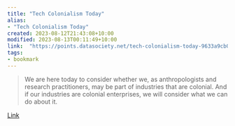 ```yaml
---
title: "Tech Colonialism Today"
alias:
- "Tech Colonialism Today"
created: 2023-08-12T21:43:08+10:00
modified: 2023-08-13T00:11:49+10:00
link:  "https://points.datasociety.net/tech-colonialism-today-9633a9cb00ad"
tags:
- bookmark
---
```


> We are here today to consider whether we, as anthropologists and research practitioners, may be part of industries that are colonial. And if our industries are colonial enterprises, we will consider what we can do about it.

[Link](https://points.datasociety.net/tech-colonialism-today-9633a9cb00ad)